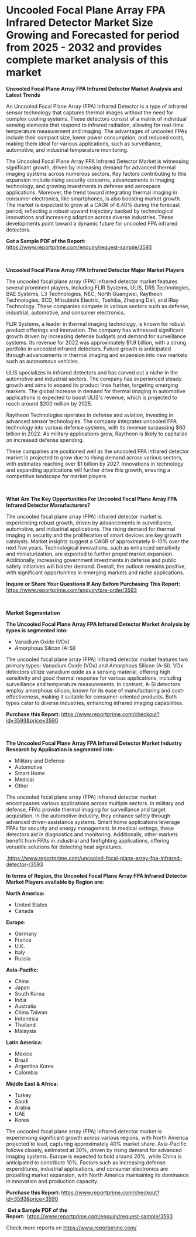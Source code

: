 <p><h1>Uncooled Focal Plane Array FPA Infrared Detector Market Size Growing and Forecasted for period from 2025 - 2032 and provides complete market analysis of this market</h1></p><p><strong>Uncooled Focal Plane Array FPA Infrared Detector Market Analysis and Latest Trends</strong></p>
<p><p>An Uncooled Focal Plane Array (FPA) Infrared Detector is a type of infrared sensor technology that captures thermal images without the need for complex cooling systems. These detectors consist of a matrix of individual sensing elements that respond to infrared radiation, allowing for real-time temperature measurement and imaging. The advantages of uncooled FPAs include their compact size, lower power consumption, and reduced costs, making them ideal for various applications, such as surveillance, automotive, and industrial temperature monitoring.</p><p>The Uncooled Focal Plane Array FPA Infrared Detector Market is witnessing significant growth, driven by increasing demand for advanced thermal imaging systems across numerous sectors. Key factors contributing to this expansion include rising security concerns, advancements in imaging technology, and growing investments in defense and aerospace applications. Moreover, the trend toward integrating thermal imaging in consumer electronics, like smartphones, is also boosting market growth. The market is expected to grow at a CAGR of 6.40% during the forecast period, reflecting a robust upward trajectory backed by technological innovations and increasing adoption across diverse industries. These developments point toward a dynamic future for uncooled FPA infrared detectors.</p></p>
<p><strong>Get a Sample PDF of the Report:&nbsp;</strong> <a href="https://www.reportprime.com/enquiry/request-sample/3593?utm_campaign=3034&utm_medium=2&utm_source=Github&utm_content=ia&utm_term=18032025&utm_id=uncooled-focal-plane-array-fpa-infrared-detector">https://www.reportprime.com/enquiry/request-sample/3593</a></p>
<p>&nbsp;</p>
<p><strong>Uncooled Focal Plane Array FPA Infrared Detector Major Market Players</strong></p>
<p><p>The uncooled focal plane array (FPA) infrared detector market features several prominent players, including FLIR Systems, ULIS, DRS Technologies, BAE Systems, L3 Technologies, NEC, North Guangwei, Raytheon Technologies, SCD, Mitsubishi Electric, Toshiba, Zhejiang Dali, and IRay Technology. These companies compete in various sectors such as defense, industrial, automotive, and consumer electronics.</p><p>FLIR Systems, a leader in thermal imaging technology, is known for robust product offerings and innovation. The company has witnessed significant growth driven by increasing defense budgets and demand for surveillance systems. Its revenue for 2022 was approximately $1.9 billion, with a strong portfolio in uncooled infrared detectors. Future growth is anticipated through advancements in thermal imaging and expansion into new markets such as autonomous vehicles.</p><p>ULIS specializes in infrared detectors and has carved out a niche in the automotive and industrial sectors. The company has experienced steady growth and aims to expand its product lines further, targeting emerging markets. The global increase in demand for thermal imaging in automotive applications is expected to boost ULIS's revenue, which is projected to reach around $200 million by 2025.</p><p>Raytheon Technologies operates in defense and aviation, investing in advanced sensor technologies. The company integrates uncooled FPA technology into various defense systems, with its revenue surpassing $60 billion in 2022. As military applications grow, Raytheon is likely to capitalize on increased defense spending.</p><p>These companies are positioned well as the uncooled FPA infrared detector market is projected to grow due to rising demand across various sectors, with estimates reaching over $1 billion by 2027. Innovations in technology and expanding applications will further drive this growth, ensuring a competitive landscape for market players.</p></p>
<p>&nbsp;</p>
<p><strong>What Are The Key Opportunities For Uncooled Focal Plane Array FPA Infrared Detector Manufacturers?</strong></p>
<p><p>The uncooled focal plane array (FPA) infrared detector market is experiencing robust growth, driven by advancements in surveillance, automotive, and industrial applications. The rising demand for thermal imaging in security and the proliferation of smart devices are key growth catalysts. Market insights suggest a CAGR of approximately 8-10% over the next five years. Technological innovations, such as enhanced sensitivity and miniaturization, are expected to further propel market expansion. Additionally, increasing government investments in defense and public safety initiatives will bolster demand. Overall, the outlook remains positive, with significant opportunities in emerging markets and niche applications.</p></p>
<p><strong>Inquire or Share Your Questions If Any Before Purchasing This Report:</strong> <a href="https://www.reportprime.com/enquiry/pre-order/3593?utm_campaign=3034&utm_medium=2&utm_source=Github&utm_content=ia&utm_term=18032025&utm_id=uncooled-focal-plane-array-fpa-infrared-detector">https://www.reportprime.com/enquiry/pre-order/3593</a></p>
<p>&nbsp;</p>
<p><strong>Market Segmentation</strong></p>
<p><strong>The Uncooled Focal Plane Array FPA Infrared Detector Market Analysis by types is segmented into:</strong></p>
<p><ul><li>Vanadium Oxide (VOx)</li><li>Amorphous Silicon (A-Si)</li></ul></p>
<p><p>The uncooled focal plane array (FPA) infrared detector market features two primary types: Vanadium Oxide (VOx) and Amorphous Silicon (A-Si). VOx detectors utilize vanadium oxide as a sensing material, offering high sensitivity and good thermal response for various applications, including surveillance and temperature measurements. In contrast, A-Si detectors employ amorphous silicon, known for its ease of manufacturing and cost-effectiveness, making it suitable for consumer-oriented products. Both types cater to diverse industries, enhancing infrared imaging capabilities.</p></p>
<p><strong>Purchase this Report:&nbsp;</strong><a href="https://www.reportprime.com/checkout?id=3593&price=3590&utm_campaign=3034&utm_medium=2&utm_source=Github&utm_content=ia&utm_term=18032025&utm_id=uncooled-focal-plane-array-fpa-infrared-detector">https://www.reportprime.com/checkout?id=3593&price=3590</a></p>
<p>&nbsp;</p>
<p><strong>The Uncooled Focal Plane Array FPA Infrared Detector Market Industry Research by Application is segmented into:</strong></p>
<p><ul><li>Military and Defense</li><li>Automotive</li><li>Smart Home</li><li>Medical</li><li>Other</li></ul></p>
<p><p>The uncooled focal plane array (FPA) infrared detector market encompasses various applications across multiple sectors. In military and defense, FPAs provide thermal imaging for surveillance and target acquisition. In the automotive industry, they enhance safety through advanced driver-assistance systems. Smart home applications leverage FPAs for security and energy management. In medical settings, these detectors aid in diagnostics and monitoring. Additionally, other markets benefit from FPAs in industrial and firefighting applications, offering versatile solutions for detecting heat signatures.</p></p>
<p><a href="https://www.reportprime.com/uncooled-focal-plane-array-fpa-infrared-detector-r3593?utm_campaign=3034&utm_medium=2&utm_source=Github&utm_content=ia&utm_term=18032025&utm_id=uncooled-focal-plane-array-fpa-infrared-detector">&nbsp;https://www.reportprime.com/uncooled-focal-plane-array-fpa-infrared-detector-r3593</a></p>
<p><strong>In terms of Region, the Uncooled Focal Plane Array FPA Infrared Detector Market Players available by Region are:</strong></p>
<p>
    <p> <strong> North America: </strong>
        <ul>
            <li>United States</li>
            <li>Canada</li>
        </ul>
        </p> 
    <p> <strong> Europe: </strong>
        <ul>
            <li>Germany</li>
            <li>France</li>
            <li>U.K.</li>
            <li>Italy</li>
            <li>Russia</li>
        </ul>
        </p> 
    <p> <strong> Asia-Pacific: </strong>
        <ul>
            <li>China</li>
            <li>Japan</li>
            <li>South Korea</li>
            <li>India</li>
            <li>Australia</li>
            <li>China Taiwan</li>
            <li>Indonesia</li>
            <li>Thailand</li>
            <li>Malaysia</li>
        </ul>
        </p> 
    <p> <strong> Latin America: </strong>
        <ul>
            <li>Mexico</li>
            <li>Brazil</li>
            <li>Argentina Korea</li>
            <li>Colombia</li>
        </ul>
        </p> 
    <p> <strong> Middle East & Africa: </strong>
        <ul>
            <li>Turkey</li>
            <li>Saudi</li>
            <li>Arabia</li>
            <li>UAE</li>
            <li>Korea</li>
        </ul>
    </p>
    </p>
<p><p>The uncooled focal plane array (FPA) infrared detector market is experiencing significant growth across various regions, with North America projected to lead, capturing approximately 40% market share. Asia-Pacific follows closely, estimated at 30%, driven by rising demand for advanced imaging systems. Europe is expected to hold around 20%, while China is anticipated to contribute 10%. Factors such as increasing defense expenditures, industrial applications, and consumer electronics are propelling market expansion, with North America maintaining its dominance in innovation and production capacity.</p></p>
<p><strong>Purchase this Report: </strong><a href="https://www.reportprime.com/checkout?id=3593&price=3590&utm_campaign=3034&utm_medium=2&utm_source=Github&utm_content=ia&utm_term=18032025&utm_id=uncooled-focal-plane-array-fpa-infrared-detector">https://www.reportprime.com/checkout?id=3593&price=3590</a></p>
<p>&nbsp;<strong>Get a Sample PDF of the Report:&nbsp;&nbsp;</strong><a href="https://www.reportprime.com/enquiry/request-sample/3593?utm_campaign=3034&utm_medium=2&utm_source=Github&utm_content=ia&utm_term=18032025&utm_id=uncooled-focal-plane-array-fpa-infrared-detector">https://www.reportprime.com/enquiry/request-sample/3593</a></p>
<p><strong></strong></p>
<p>Check more reports on <a href="https://www.reportprime.com/?utm_campaign=3034&utm_medium=2&utm_source=Github&utm_content=ia&utm_term=18032025&utm_id=uncooled-focal-plane-array-fpa-infrared-detector">https://www.reportprime.com/</a></p>